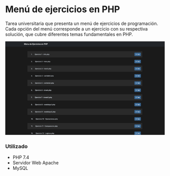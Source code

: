 # Menú de ejercicios en PHP

Tarea universitaria que presenta un menú de ejercicios de programación. Cada opción del menú corresponde a un ejercicio con su respectiva solución, que cubre diferentes temas fundamentales en PHP.

![Screenshot](menu.png)

### Utilizado
- PHP 7.4
- Servidor Web Apache
- MySQL
